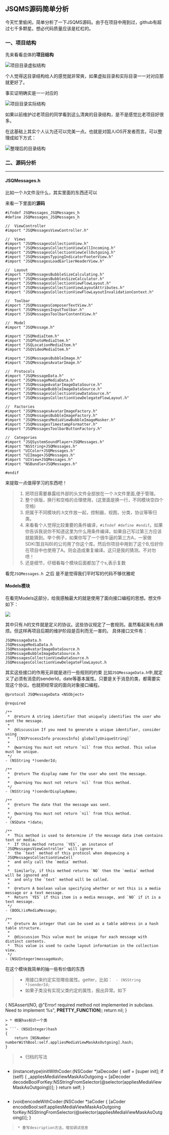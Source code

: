## JSQMS源码简单分析
今天忙里偷闲，简单分析了一下JSQMS源码。由于在项目中用到过，github有超过七千多颗星。想必代码质量应该是杠杠的。

### 一、项目结构
先来看看总体的**项目结构**

![项目目录虚拟结构](项目结构.png )

个人觉得这目录结构给人的感觉就非常爽，如果虚拟目录和实际目录一一对对应那就更好了。

事实证明确实是一一对应的

![项目目录实际结构](项目实际结构.png)

如果以前维护过老项目的同学看到这么清爽的目录结构，是不是感觉比老项目好很多。

在这基础上其实个人认为还可以完美一点。也就是对国人iOS开发者而言。可以整理成如下方式：

![整理后的目录结构](项目结构改进.png)

### 二、源码分析
---
#### JSQMessages.h
比如一个.h文件没什么，其实里面的东西还可以

来看一下里面的**源码**

``` 
#ifndef JSQMessages_JSQMessages_h
#define JSQMessages_JSQMessages_h

//  ViewController
#import "JSQMessagesViewController.h"

//  Views
#import "JSQMessagesCollectionView.h"
#import "JSQMessagesCollectionViewCellIncoming.h"
#import "JSQMessagesCollectionViewCellOutgoing.h"
#import "JSQMessagesTypingIndicatorFooterView.h"
#import "JSQMessagesLoadEarlierHeaderView.h"

//  Layout
#import "JSQMessagesBubbleSizeCalculating.h"
#import "JSQMessagesBubblesSizeCalculator.h"
#import "JSQMessagesCollectionViewFlowLayout.h"
#import "JSQMessagesCollectionViewLayoutAttributes.h"
#import "JSQMessagesCollectionViewFlowLayoutInvalidationContext.h"

//  Toolbar
#import "JSQMessagesComposerTextView.h"
#import "JSQMessagesInputToolbar.h"
#import "JSQMessagesToolbarContentView.h"

//  Model
#import "JSQMessage.h"

#import "JSQMediaItem.h"
#import "JSQPhotoMediaItem.h"
#import "JSQLocationMediaItem.h"
#import "JSQVideoMediaItem.h"

#import "JSQMessagesBubbleImage.h"
#import "JSQMessagesAvatarImage.h"

//  Protocols
#import "JSQMessageData.h"
#import "JSQMessageMediaData.h"
#import "JSQMessageAvatarImageDataSource.h"
#import "JSQMessageBubbleImageDataSource.h"
#import "JSQMessagesCollectionViewDataSource.h"
#import "JSQMessagesCollectionViewDelegateFlowLayout.h"

//  Factories
#import "JSQMessagesAvatarImageFactory.h"
#import "JSQMessagesBubbleImageFactory.h"
#import "JSQMessagesMediaViewBubbleImageMasker.h"
#import "JSQMessagesTimestampFormatter.h"
#import "JSQMessagesToolbarButtonFactory.h"

//  Categories
#import "JSQSystemSoundPlayer+JSQMessages.h"
#import "NSString+JSQMessages.h"
#import "UIColor+JSQMessages.h"
#import "UIImage+JSQMessages.h"
#import "UIView+JSQMessages.h"
#import "NSBundle+JSQMessages.h"

#endif 
```
来提取一点值得学习的东西吧！

> 1. 把项目需要暴露给外部的头文件全部放在一个.h文件里面,便于管理。
> 2. 整个排版，换行和空格的合理使用，(这里面是换一行，不同模块空四个空格)
> 3. 把属于不同模块的.h文件放一起，控制器，视图，分类，协议等等归类。
> 4. 来看看个人觉得比较重要的条件编译，`#ifndef #define #endif`。如果你告诉我说你不知道这里为什么用条件编译。如果自己写过第三方应该就能猜到。举个例子，如果你写了一个很牛逼的第三方A，一家做SDK(暂且叫B)的公司用了你这个库。然后你项目中用到了这个B,恰好你在项目中也使用了A。则会造成重复编译。这只是我的猜测。不对勿喷！
> 5. 还是细节，仔细看每个模块后面都加了个s,表示复数

看完`JSQMessages.h `之后 是不是觉得我们平时写的代码不够优雅呢

#### Models模块
在看完Models这部分，给我感触最大的就是使用了面向接口编程的思想。想文件如下：

![](模型.png)

其中只有.h的文件就是定义的协议。这些协议规定了一套规则。虽然看起来有点麻烦。但这样再项目后期的维护阶段是百利而无一害的。
具体接口文件有：

``` 
JSQMessageData.h
JSQMessageMediaData.h
JSQMessageAvatarImageDataSource.h
JSQMessageBubbleImageDataSource.h
JSQMessagesCollectionViewDataSource.h
JSQMessagesCollectionViewDelegateFlowLayout.h

```

其实这些接口的作用无非就是进行一些规则的约束
比如`JSQMessageData.h`中,就定义了必须有消息的senderId，date等基本属性。只要是关于消息的类，都需要实现这个协议。也就把经常说的面向对象接口编程。

``` 
@protocol JSQMessageData <NSObject>

@required

/**
 *  @return A string identifier that uniquely identifies the user who sent the message.
 *
 *  @discussion If you need to generate a unique identifier, consider using 
 *  `[[NSProcessInfo processInfo] globallyUniqueString]`
 *
 *  @warning You must not return `nil` from this method. This value must be unique.
 */
- (NSString *)senderId;

/**
 *  @return The display name for the user who sent the message.
 *
 *  @warning You must not return `nil` from this method.
 */
- (NSString *)senderDisplayName;

/**
 *  @return The date that the message was sent.
 *
 *  @warning You must not return `nil` from this method.
 */
- (NSDate *)date;

/**
 *  This method is used to determine if the message data item contains text or media.
 *  If this method returns `YES`, an instance of `JSQMessagesViewController` will ignore 
 *  the `text` method of this protocol when dequeuing a `JSQMessagesCollectionViewCell`
 *  and only call the `media` method. 
 *
 *  Similarly, if this method returns `NO` then the `media` method will be ignored and
 *  and only the `text` method will be called.
 *
 *  @return A boolean value specifying whether or not this is a media message or a text message.
 *  Return `YES` if this item is a media message, and `NO` if it is a text message.
 */
- (BOOL)isMediaMessage;

/**
 *  @return An integer that can be used as a table address in a hash table structure.
 *
 *  @discussion This value must be unique for each message with distinct contents. 
 *  This value is used to cache layout information in the collection view.
 */
- (NSUInteger)messageHash;
```

在这个模块我简单的抽一些有价值的东西
> * 用接口来约定实现哪些属性。getter，比如：
> ` - (NSString *)senderId;`
> * 如果子类没有实现父类约定的属性，报出异常。如下
> 
> ```- (UIView *)mediaView
{
    NSAssert(NO, @"Error! required method not implemented in subclass. Need to implement %s", __PRETTY_FUNCTION__);
    return nil;
}
```
> * 根据has标识一个类
> 
> ```- (NSUInteger)hash
{
    return [NSNumber numberWithBool:self.appliesMediaViewMaskAsOutgoing].hash;
}
```
> * 归档的写法
> 
> ```
- (instancetype)initWithCoder:(NSCoder *)aDecoder
{
    self = [super init];
    if (self) {
        _appliesMediaViewMaskAsOutgoing = [aDecoder decodeBoolForKey:NSStringFromSelector(@selector(appliesMediaViewMaskAsOutgoing))];
    }
    return self;
}
>```
> ```
- (void)encodeWithCoder:(NSCoder *)aCoder
{
    [aCoder encodeBool:self.appliesMediaViewMaskAsOutgoing forKey:NSStringFromSelector(@selector(appliesMediaViewMaskAsOutgoing))];
}

> ```
> * 重写description方法，增加调试信息